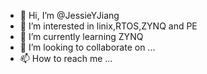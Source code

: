 - 👋 Hi, I’m @JessieYJiang
- 👀 I’m interested in linix,RTOS,ZYNQ and PE
- 🌱 I’m currently learning ZYNQ
- 💞️ I’m looking to collaborate on ...
- 📫 How to reach me ...

<!---
JessieYJiang/JessieYJiang is a ✨ special ✨ repository because its `README.md` (this file) appears on your GitHub profile.
You can click the Preview link to take a look at your changes.
--->
